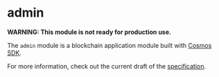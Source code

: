 # admin

**WARNING: This module is not ready for production use.**

The `admin` module is a blockchain application module built with [Cosmos SDK](https://docs.cosmos.network).

For more information, check out the current draft of the [specification](./spec/README.md).
